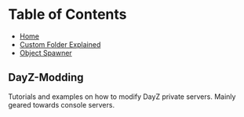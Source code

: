 # Table of Contents

 - [Home](https://github.com/Brandon10x15/DayZ-Modding/blob/main/README.md)
 - [Custom Folder Explained](https://github.com/Brandon10x15/DayZ-Modding/blob/main/Custom%20Folder%20Explained.md)
 - [Object Spawner](https://github.com/Brandon10x15/DayZ-Modding/blob/main/Object%20Spawner.md)

## DayZ-Modding
Tutorials and examples on how to modify DayZ private servers. Mainly geared towards console servers.